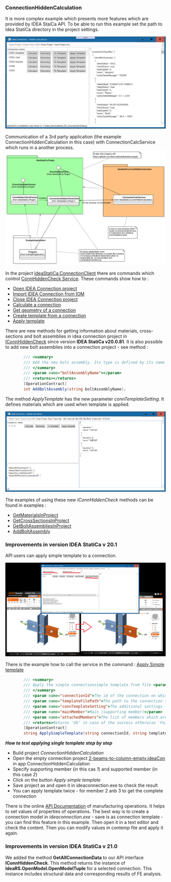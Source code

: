 ### ConnectionHiddenCalculation

It is more complex example which presents more features which are provided by IDEA StaiCa API. To be able to run this example set the path to Idea StatiCa directory in the project settings.

![ConnectionHiddenCalculation](../../../../Images/conn-hidden-calculation.PNG?raw=true)

Communication of a 3rd party application (the example ConnectionHiddenCalculation in this case) with ConnectionCalcService which runs in a another process.
![ConnectionHiddenCalculation](https://github.com/idea-statica/ideastatica-plugin/blob/master/Images/ConnectionHiddenCalculation.svg?raw=true)

In the project [IdeaStatiCa.ConnectionClient](https://github.com/idea-statica/iom-examples/tree/master/ConnCalcExamples/IdeaStatiCa.ConnectionClient) there are commands which control [ConnHiddenCheck Service](https://github.com/idea-statica/ideastatica-plugin/blob/master/IdeaStatiCa.Plugin/IConnHiddenCheck.cs). These commands show how to  :

* [Open IDEA Connection project](../IdeaStatiCa.ConnectionClient/ConHiddenCalcCommands/OpenProjectCommand.cs)
* [Import IDEA Connection from IOM](../IdeaStatiCa.ConnectionClient/ConHiddenCalcCommands/ImportIOMCommand.cs)
* [Close IDEA Connection project](../IdeaStatiCa.ConnectionClient/ConHiddenCalcCommands/CloseProjectCommand.cs)
* [Calculate a connection](../IdeaStatiCa.ConnectionClient/ConHiddenCalcCommands/CalculateConnectionCommand.cs)
* [Get geometry of a connection](../IdeaStatiCa.ConnectionClient/ConHiddenCalcCommands/ConnectionGeometryCommand.cs)
* [Create template from a connection](../IdeaStatiCa.ConnectionClient/ConHiddenCalcCommands/ConnectionToTemplateCommand.cs)
* [Apply template](../IdeaStatiCa.ConnectionClient/ConHiddenCalcCommands/ApplyTemplateCommand.cs)

There are new methods for getting information about materials, cross-sections and bolt assemblies in idea connection project in [IConnHiddenCheck](https://github.com/idea-statica/ideastatica-plugin/blob/master/IdeaStatiCa.Plugin/IConnHiddenCheck.cs) since version **IDEA StatiCa v20.0.81**. It is also possible to add new bolt assemblies into a connection project - see method :

```C#
		/// <summary>
		/// Add the new bolt assembly. Its type is defined by its name (e.g. 'M12 4.6')
		/// </summary>
		/// <param name="boltAssemblyName"></param>
		/// <returns></returns>
		[OperationContract]
		int AddBoltAssembly(string boltAssemblyName);
```        

The method *ApplyTemplate* has the new parameter *connTemplateSetting*. It defines materials which are used when template is applied. 

![Get materials from project](../../../../Images/hidden-check-get_material.png?raw=true)

The examples of using these new *IConnHiddenCheck* methods can be found in examples :

* [GetMaterialsInProject](../IdeaStatiCa.ConnectionClient/ConHiddenCalcCommands/GetMaterialsCommand.cs)
* [GetCrossSectionsInProject](../IdeaStatiCa.ConnectionClient/ConHiddenCalcCommands/GetCrossSectionsCommand.cs)
* [GetBoltAssembliesInProject](../IdeaStatiCa.ConnectionClient/ConHiddenCalcCommands/GetBoltAssembliesCommand.cs)
* [AddBoltAssembly](../IdeaStatiCa.ConnectionClient/ConHiddenCalcCommands/CreateBoltAssemblyCommand.cs)

### Improvements in version IDEA StatiCa v 20.1

API users can apply simple template to a connection.

![ConnectionHiddenCalculation](../../../../Images/apply-simple-template.PNG?raw=true)

There is the example how to call the service in the command : [Apply Simple template](../IdeaStatiCa.ConnectionClient/ConHiddenCalcCommands/ApplySimpleTemplateCommands.cs)

```C#
		/// <summary>
		/// Apply the simple connectionsimple template from file <paramref name="templateFilePath"/> on connection <paramref name="connectionId"/>
		/// </summary>
		/// <param name="connectionId">The id of the connection on which templete will be applied</param>
		/// <param name="templateFilePath">The path to the connection template</param>
		/// <param name="connTemplateSetting">The additional settings - e.g. default bolts</param>
		/// <param name="mainMember">Main (supporting member)</param>
		/// <param name="attachedMembers">The list of members which are supported by <paramref name="mainMember"/></param>
		/// <returns>Returns 'Ok' in case of the success otherwise 'Fail'</returns>
		[OperationContract]
		string ApplySimpleTemplate(string connectionId, string templateFilePath, ApplyConnTemplateSetting connTemplateSetting, int mainMember, List<int> attachedMembers);
``` 

***How to test applying single template step by step***
* Build project *ConnectionHiddenCalculation*
* Open the empty connection project [2-beams-to-column-empty.ideaCon](../ConnectionHiddenCalculation/SingleTemplateTstProjects/2-beams-to-column-empty.ideaCon) in app ConnectionHiddenCalculation 
* Specify supporting member (in this cas *1*) and supported member (in this case *2*)
* Click on the button *Apply simple template*
* Save project as and open it in ideaconnection.exe to check the result
* You can apply template twice - for member 2 anb 3 to get the complete connection

There is the online [API Documentation](https://idea-statica.github.io/iom/ideaconnections-api/latest/index.html) of manufacturing operations. It helps to set values of properties of operations. The best way is to create a connection model in _ideaconnection.exe_ - save is as connection template - you can find this feature in this example. Then open it in a text editor and check the content. Then you can modify values in contemp file and apply it again.

### Improvements in version IDEA StatiCa v 21.0
We added the method __GetAllConnectionData__ to our API interface __IConnHiddenCheck__. This method returns the instance of __IdeaRS.OpenModel.OpenModelTuple__ for a selected connection. This instance includes structural data and corresponding results of FE analysis.



